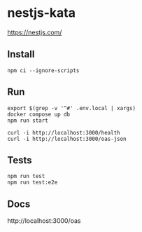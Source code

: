# nestjs-kata

https://nestjs.com/

## Install

```console
npm ci --ignore-scripts
```


## Run

```console
export $(grep -v '^#' .env.local | xargs)
docker compose up db
npm run start
```
```console
curl -i http://localhost:3000/health
curl -i http://localhost:3000/oas-json
```


## Tests
```
npm run test
npm run test:e2e
```


## Docs

http://localhost:3000/oas
